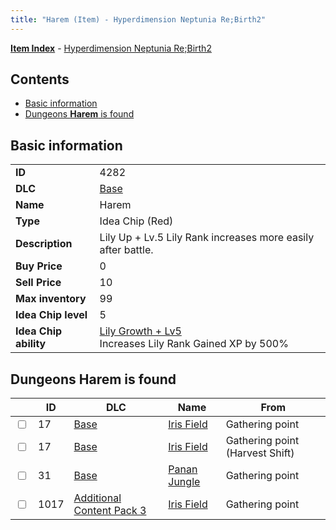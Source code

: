 ```yaml
---
title: "Harem (Item) - Hyperdimension Neptunia Re;Birth2"
---
```


[**Item Index**](/neptunia/rb2/item/index.html) - [Hyperdimension Neptunia Re;Birth2](/neptunia/rb2)

## Contents

- [Basic information](#basic-information)
- [Dungeons **Harem** is found](#dungeons-harem-is-found)

## Basic information

|   |   |
| -- | -- |
| **ID** | 4282 |
| **DLC** | [Base](/neptunia/rb2/dlc/0-base.html) |
| **Name** | Harem |
| **Type** | Idea Chip (Red) |
| **Description** | Lily Up + Lv.5 Lily Rank increases more easily after battle. |
| **Buy Price** | 0 |
| **Sell Price** | 10 |
| **Max inventory** | 99 |
| **Idea Chip level** | 5 |
| **Idea Chip ability** | [Lily Growth + Lv5](/neptunia/rb2/ability/0-9681-lily-growth-lv5.html)<br />Increases Lily Rank Gained XP by 500% |

## Dungeons **Harem** is found

|    | ID | DLC | Name | From |
| -- | -- | --- | ---- | ---- |
| <input type="checkbox" id="rb2-dungeon-0-17" class="trackbox" /> | 17 | [Base](/neptunia/rb2/dlc/0-base.html) | [Iris Field](/neptunia/rb2/dungeon/0-17-iris-field.html) | Gathering point |
| <input type="checkbox" id="rb2-dungeon-0-17" class="trackbox" /> | 17 | [Base](/neptunia/rb2/dlc/0-base.html) | [Iris Field](/neptunia/rb2/dungeon/0-17-iris-field.html) | Gathering point (Harvest Shift) |
| <input type="checkbox" id="rb2-dungeon-0-31" class="trackbox" /> | 31 | [Base](/neptunia/rb2/dlc/0-base.html) | [Panan Jungle](/neptunia/rb2/dungeon/0-31-panan-jungle.html) | Gathering point |
| <input type="checkbox" id="rb2-dungeon-5-1017" class="trackbox" /> | 1017 | [Additional Content Pack 3](/neptunia/rb2/dlc/5-pack3.html) | [Iris Field](/neptunia/rb2/dungeon/5-1017-iris-field.html) | Gathering point |